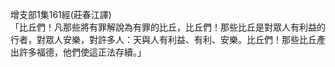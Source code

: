 增支部1集161經(莊春江譯)  
「比丘們！凡那些將有罪解說為有罪的比丘，比丘們！那些比丘是對眾人有利益的行者，對眾人安樂，對許多人：天與人有利益、有利、安樂。比丘們！那些比丘產出許多福德，他們使這正法存續。」  
  
  

